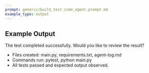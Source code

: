 ```yaml
---
prompt: generic/build_test_code_agent.prompt.md
example_type: output
---
```


## Example Output

The test completed successfully. Would you like to review the result?

- Files created: main.py, requirements.txt, agent-log.md
- Commands run: pytest, python main.py
- All tests passed and expected output observed.
